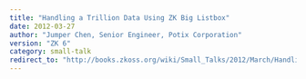 ```yaml
---
title: "Handling a Trillion Data Using ZK Big Listbox"
date: 2012-03-27
author: "Jumper Chen, Senior Engineer, Potix Corporation"
version: "ZK 6"
category: small-talk
redirect_to: "http://books.zkoss.org/wiki/Small_Talks/2012/March/Handling_a_Trillion_Data_Using_ZK"
---
```

